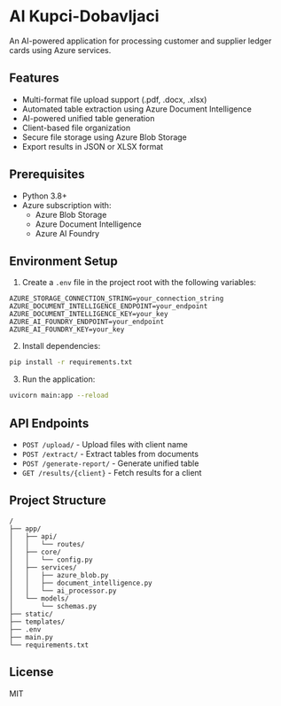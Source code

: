 # AI Kupci-Dobavljaci

An AI-powered application for processing customer and supplier ledger cards using Azure services.

## Features

- Multi-format file upload support (.pdf, .docx, .xlsx)
- Automated table extraction using Azure Document Intelligence
- AI-powered unified table generation
- Client-based file organization
- Secure file storage using Azure Blob Storage
- Export results in JSON or XLSX format

## Prerequisites

- Python 3.8+
- Azure subscription with:
  - Azure Blob Storage
  - Azure Document Intelligence
  - Azure AI Foundry

## Environment Setup

1. Create a `.env` file in the project root with the following variables:

```env
AZURE_STORAGE_CONNECTION_STRING=your_connection_string
AZURE_DOCUMENT_INTELLIGENCE_ENDPOINT=your_endpoint
AZURE_DOCUMENT_INTELLIGENCE_KEY=your_key
AZURE_AI_FOUNDRY_ENDPOINT=your_endpoint
AZURE_AI_FOUNDRY_KEY=your_key
```

2. Install dependencies:
```bash
pip install -r requirements.txt
```

3. Run the application:
```bash
uvicorn main:app --reload
```

## API Endpoints

- `POST /upload/` - Upload files with client name
- `POST /extract/` - Extract tables from documents
- `POST /generate-report/` - Generate unified table
- `GET /results/{client}` - Fetch results for a client

## Project Structure

```
/
├── app/
│   ├── api/
│   │   └── routes/
│   ├── core/
│   │   └── config.py
│   ├── services/
│   │   ├── azure_blob.py
│   │   ├── document_intelligence.py
│   │   └── ai_processor.py
│   └── models/
│       └── schemas.py
├── static/
├── templates/
├── .env
├── main.py
└── requirements.txt
```

## License

MIT 